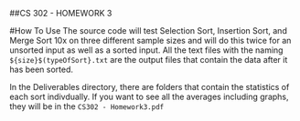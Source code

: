 ##CS 302 - HOMEWORK 3

#How To Use
The source code will test Selection Sort, Insertion Sort, and Merge Sort 10x on three different sample sizes and will do this twice for an unsorted input as well as a sorted input. All the text files with the naming `${size}$(typeOfSort}.txt` are the output files that contain the data after it has been sorted.

In the Deliverables directory, there are folders that contain the statistics of each sort indivdually. If you want to see all the averages including graphs, they will be in the `CS302 - Homework3.pdf`
